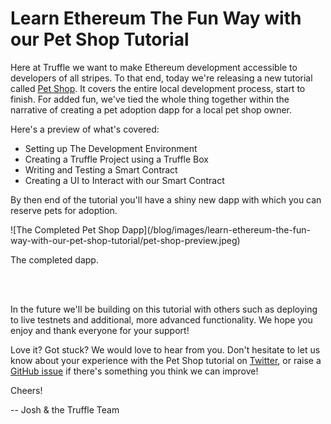 # Learn Ethereum The Fun Way with our Pet Shop Tutorial

Here at Truffle we want to make Ethereum development accessible to developers of all stripes. To that end, today we're releasing a new tutorial called [Pet Shop](/tutorials/pet-shop). It covers the entire local development process, start to finish. For added fun, we've tied the whole thing together within the narrative of creating a pet adoption dapp for a local pet shop owner.

Here's a preview of what's covered:

*   Setting up The Development Environment
*   Creating a Truffle Project using a Truffle Box
*   Writing and Testing a Smart Contract
*   Creating a UI to Interact with our Smart Contract

By then end of the tutorial you'll have a shiny new dapp with which you can reserve pets for adoption.

</div><div class="text-center container">
  ![The Completed Pet Shop Dapp](/blog/images/learn-ethereum-the-fun-way-with-our-pet-shop-tutorial/pet-shop-preview.jpeg)
  <p class="caption">The completed dapp.</p></br></br>
</div><div class="container container-narrow">

In the future we'll be building on this tutorial with others such as deploying to live testnets and additional, more advanced functionality. We hope you enjoy and thank everyone for your support!

Love it? Got stuck? We would love to hear from you. Don't hesitate to let us know about your experience with the Pet Shop tutorial on [Twitter](https://twitter.com/trufflesuite), or raise a [GitHub issue](https://github.com/trufflesuite/trufflesuite.com/issues) if there's something you think we can improve!

Cheers!

-- Josh & the Truffle Team

